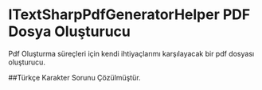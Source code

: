 # ITextSharpPdfGeneratorHelper PDF Dosya Oluşturucu
Pdf Oluşturma süreçleri için kendi ihtiyaçlarımı karşılayacak bir pdf dosyası oluşturucu.

##Türkçe Karakter Sorunu Çözülmüştür.
